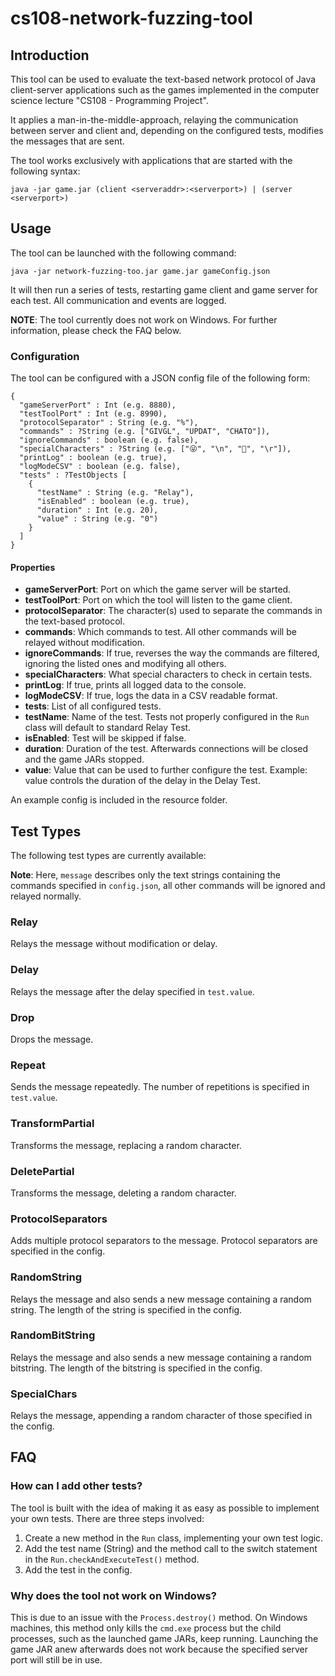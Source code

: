 
# cs108-network-fuzzing-tool
## Introduction
This tool can be used to evaluate the text-based network protocol of Java client-server applications such as the games implemented in the computer science lecture "CS108 - Programming Project".

It applies a man-in-the-middle-approach, relaying the communication between server and client and, depending on the configured tests, modifies the messages that are sent.

The tool works exclusively with applications that are started with the following syntax:

    java -jar game.jar (client <serveraddr>:<serverport>) | (server <serverport>)

## Usage

The tool can be launched with the following command:

    java -jar network-fuzzing-too.jar game.jar gameConfig.json

It will then run a series of tests, restarting game client and game server for each test. All communication and events are logged.

**NOTE**: The tool currently does not work on Windows. For further information, please check the FAQ below.

### Configuration
The tool can be configured with a JSON config file of the following form:

    {
      "gameServerPort" : Int (e.g. 8880),
      "testToolPort" : Int (e.g. 8990),
      "protocolSeparator" : String (e.g. "%"),
      "commands" : ?String (e.g. ["GIVGL", "UPDAT", "CHATO"]),
      "ignoreCommands" : boolean (e.g. false),
      "specialCharacters" : ?String (e.g. ["😜", "\n", "👀", "\r"]),
      "printLog" : boolean (e.g. true),
      "logModeCSV" : boolean (e.g. false),
      "tests" : ?TestObjects [
        {
          "testName" : String (e.g. "Relay"),
          "isEnabled" : boolean (e.g. true),
          "duration" : Int (e.g. 20),
          "value" : String (e.g. "0")
        }
      ]
    }

#### Properties
 - **gameServerPort**: Port on which the game server will be started.
 - **testToolPort**: Port on which the tool will listen to the game client.
 - **protocolSeparator**: The character(s) used to separate the commands in the text-based protocol.
 - **commands**: Which commands to test. All other commands will be relayed without modification.
 - **ignoreCommands**: If true, reverses the way the commands are filtered,  ignoring the listed ones and modifying all others.
 - **specialCharacters**: What special characters to check in certain tests.
 - **printLog**: If true, prints all logged data to the console.
 - **logModeCSV**: If true, logs the data in a CSV readable format.
 - **tests**: List of all configured tests.
 - **testName**: Name of the test. Tests not properly configured in the `Run` class will default to standard Relay Test.
 - **isEnabled**: Test will be skipped if false.
 - **duration**: Duration of the test. Afterwards connections will be closed and the game JARs stopped.
 - **value**: Value that can be used to further configure the test. Example: value controls the duration of the delay in the Delay Test.

An example config is included in the resource folder.

## Test Types
The following test types are currently available:

**Note**: Here, `message` describes only the text strings containing the commands specified in `config.json`, 
all other commands will be ignored and relayed normally.

### Relay
Relays the message without modification or delay.
### Delay
Relays the message after the delay specified in `test.value`.
### Drop
Drops the message.
### Repeat
Sends the message repeatedly. The number of repetitions is specified in `test.value`.
### TransformPartial
Transforms the message, replacing a random character.
### DeletePartial
Transforms the message, deleting a random character.
### ProtocolSeparators
Adds multiple protocol separators to the message. Protocol separators are specified in the config.
### RandomString
Relays the message and also sends a new message containing a random string. The length of the string is specified in the config.
### RandomBitString
Relays the message and also sends a new message containing a random bitstring. The length of the bitstring is specified in the config.
### SpecialChars
Relays the message, appending a random character of those specified in the config.

## FAQ

### How can I add other tests?
The tool is built with the idea of making it as easy as possible to implement your own tests.
There are three steps involved:
1.  Create a new method in the `Run` class, implementing your own test logic.
2.  Add the test name (String) and the method call to the switch statement in the `Run.checkAndExecuteTest()` method.
3.  Add the test in the config.

### Why does the tool not work on Windows?
This is due to an issue with the `Process.destroy()` method. On Windows machines, this method only kills the `cmd.exe` process but the child processes, such as the launched game JARs, keep running. Launching the game JAR anew afterwards does not work because the specified server port will still be in use.

